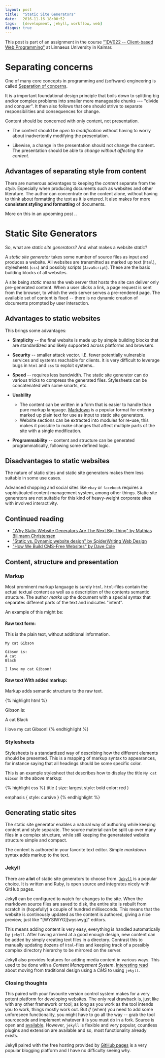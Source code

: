```yaml
---
layout: post
title:  "Static Site Generators"
date:   2016-11-16 18:00:52
tags:   [development, jekyll, workflow, web]
disqus: true
---
```


This post is part of an assignment in the course
["1DV022 -- Client-based Web Programming"][1dv022] at Linnaeus
University in Kalmar.

Separating concerns
===================
One of many core concepts in programming and (software) engineering is
called [Separation of concerns][wiki-sepcon].

It is a important foundational design principle that boils down to
splitting big and/or complex problems into smaller more manageable
chunks --- "divide and conquer".  It then also follows that one should
strive to separate responsibilities and consequences for change.

Content should be concerned with only content, not presentation.

* The content should be _open to modification_ without having to worry
  about inadvertently modifying the presentation.

* Likewise, a change in the presentation should not change the content.
  The presentation should be able to _change without affecting the
  content_.

Advantages of separating style from content
-------------------------------------------
There are numerous advantages to keeping the _content_ separate from
the _style_. Especially when producing documents such as websites and
other literature. The author can concentrate on the content alone,
without having to think about formatting the text as it is entered. It
also makes for more __consistent styling and formatting__ of documents.

More on this in an upcoming post ..

Static Site Generators
======================
So, what are _static site generators_?
And what makes a website _static_?

A _static site generator_ takes some number of source files as input
and produces a website. All websites are transmitted as marked up text
(`html`), stylesheets (`css`) and possibly scripts (`JavaScript`).
These are the basic building blocks of all websites.

A site being _static_ means the web server that hosts the site
can deliver only pre-generated content. When a user clicks a link,
a page request is sent from the browser, to which the web server
serves a pre-rendered page. The available set of content is fixed --
there is no dynamic creation of documents prompted by user interaction.


Advantages to static websites
-----------------------------
This brings some advantages:

* __Simplicity__ -- the final website is made up by simple building
  blocks that are standardized and likely supported across platforms and
  browsers.

* __Security__ -- smaller attack vector. I.E. fewer potentially
  vulnerable services and systems reachable for clients. It is very
  difficult to leverage bugs in `html` and `css` to exploit systems..

* __Speed__ -- requires less bandwidth.  The static site generator can
  do various tricks to compress the generated files. Stylesheets can be
  concatenated with some smarts, etc.

* __Usability__
    * The content can be written in a form that is easier to handle
      than pure markup language. [Markdown][markdown] is a popular
      format for entering marked up plain text for use as input to
      static site generators.
    * Website sections can be extracted into modules for re-use, this
      makes it possible to make changes that affect multiple parts of
      the site with a single modification.

* __Programmability__ -- content and structure can be generated
  programmatically, following some defined logic.


Disadvantages to static websites
--------------------------------
The nature of static sites and static site generators makes them less
suitable in some use cases.

Advanced shopping and social sites like `ebay` or `facebook` requires
a sophisticated content management system, among other things. Static
site generators are not suitable for this kind of heavy-weight corporate
sites with involved interactivity.

Continued reading
-----------------

* ["Why Static Website Generators Are The Next Big Thing" by Mathias Biilmann Christensen][biilmann]
* ["Static vs. Dynamic website design" by SpiderWriting Web Design][spiderwriting]
* ["How We Build CMS-Free Websites" by Dave Cole][cms-to-jekyll]



Content, structure and presentation
-----------------------------------

### Markup
Most prominent markup language is surely `html`. `html`-files contain
the actual textual content as well as a description of the contents
semantic structure.
The author *marks up* the document with a special syntax that separates
different parts of the text and indicates "intent".

An example of this might be:

#### Raw text form:
This is the plain text, without additional information.

    My cat Gibson

    Gibson is:
    A cat
    Black

    I love my cat Gibson!

#### Raw text With added markup:
Markup adds semantic structure to the raw text.

{% highlight html %}
<title>My cat Gibson</title>

<list>
Gibson is:

<item>A cat</item>
<item>Black</item>
</list>

I <emphasis>love</emphasis> my cat Gibson!
{% endhighlight %}


### Stylesheets
Stylesheets is a standardized way of describing how the different elements
should be presented. This is a mapping of markup syntax to appearances,
for instance saying that  all headings should be some specific color.

This is an example stylesheet that describes how to display the title
`My cat Gibson` in the above markup:

{% highlight css %}
title {
    size: largest
    style: bold
    color: red
}

emphasis {
    style: cursive
}
{% endhighlight %}


Generating static sites
-----------------------
The static site generator enables a natural way of authoring while
keeping content and style separate. The source material can be split
up over many files in a complex structure, while still keeping the
generatated website structure simple and compact.

The content is authored in your favorite text editor. Simple _markdown_ syntax
adds markup to the text. 


### Jekyll
There are __a lot__ of static site generators to choose from. 
[`Jekyll`][jekyll] is a popular choice. It is written and Ruby, is open source
and integrates nicely with GitHub pages.

Jekyll can be configured to watch for changes to the site. When the 
markdown source files are saved to disk, the entire site is rebuilt from
scratch in (hopefully) a couple of hundred milliseconds.
This means that the website is continously updated as the content is authored,
giving a nice preview; just like "[WYSIWYG][wysiwyg]" editors.

This means adding content is very easy, everything is handled automatically by
`jekyll`. After having arrived at a good enough design, new content can be
added by simply creating text files in a directory.  Contrast this to manually
updating dozens of `html`-files and keeping track of a possibly complex
directory hierarchy to be mirrored on the server.

Jekyll also provides features for adding media content in various ways.
This used to be done with a _Content Management System_. [Interesting
read][cms-to-jekyll] about moving from traditional design using a
 _CMS_ to using `jekyll`.


### Closing thoughts
This paired with your favourite version control system makes for a very
potent platform for developing websites.
The only real drawback is, just like with any other framework or tool;
as long as you work as the tool intends you to work, things mostly work
out. But _if_ (when) you need to add some unforeseen functionality,
you might have to go all the way -- grab the tool sourcecode and
implement whatever it is you must do in a fork.
Source is open and [available][jekyll-github]. However, `jekyll` is
flexible and very popular, countless plugins and extension
are available and so, most functionality already exists.

Jekyll paired with the free hosting provided by [GitHub pages][github-pages]
is a very popular blogging platform and I have no difficulty seeing why.


[1dv022]: https://coursepress.lnu.se/kurs/klientbaserad-webbprogrammering/
[wiki-sepcon]: https://en.wikipedia.org/wiki/Separation_of_concerns
[allincottrell]: http://dsv.su.se/polopoly_fs/1.125295.1361458482!/menu/standard/file/wp.htm
[proprietaryformats]: http://www.podval.org/~sds/data.html
[markdown]: https://daringfireball.net/projects/markdown/
[jekyll]: https://jekyllrb.com/
[jekyll-github]: https://github.com/jekyll/jekyll
[github-pages]: https://pages.github.com/
[cms-to-jekyll]: https://developmentseed.org/blog/2012/07/27/build-cms-free-websites/
[biilmann]: https://www.smashingmagazine.com/2015/11/modern-static-website-generators-next-big-thing/
[spiderwriting]: http://www.spiderwriting.co.uk/static-dynamic.php
[wiki-wysiwyg]: https://en.wikipedia.org/wiki/WYSIWYG
